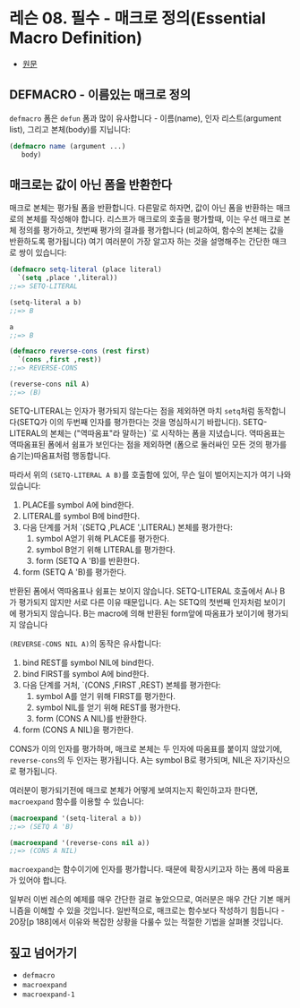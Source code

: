 # 레슨 08. 필수 - 매크로 정의(Essential Macro Definition)

- [원문](https://dept-info.labri.fr/~strandh/Teaching/MTP/Common/David-Lamkins/chapter03-08.html)


## DEFMACRO - 이름있는 매크로 정의

 `defmacro` 폼은 `defun` 폼과 많이 유사합니다 - 이름(name), 인자 리스트(argument list), 그리고 본체(body)를 지닙니다:

``` lisp
(defmacro name (argument ...)
   body)
```


## 매크로는 값이 아닌 폼을 반환한다

 매크로 본체는 평가될 폼을 반환합니다. 다른말로 하자면, 값이 아닌 폼을 반환하는 매크로의 본체를 작성해야 합니다. 리스프가 매크로의 호출을 평가할때, 이는 우선 매크로 본체 정의를 평가하고, 첫번째 평가의 결과를 평가합니다 (비교하여, 함수의 본체는 값을 반환하도록 평가됩니다) 여기 여러분이 가장 알고자 하는 것을 설명해주는 간단한 매크로 쌍이 있습니다:

``` lisp
(defmacro setq-literal (place literal)
  `(setq ,place ',literal))
;;=> SETQ-LITERAL

(setq-literal a b)
;;=> B

a
;;=> B

(defmacro reverse-cons (rest first)
  `(cons ,first ,rest))
;;=> REVERSE-CONS

(reverse-cons nil A)
;;=> (B)
```

 SETQ-LITERAL는 인자가 평가되지 않는다는 점을 제외하면 마치 `setq`처럼 동작합니다(SETQ가 이의 두번째 인자를 평가한다는 것을 명심하시기 바랍니다). SETQ-LITERAL의 본체는 ("역따옴표"라 말하는) `로 시작하는 폼을 지녔습니다. 역따옴표는 역따옴표된 폼에서 쉼표가 보인다는 점을 제외하면 (폼으로 둘러싸인 모든 것의 평가를 숨기는)따옴표처럼 행동합니다.

 따라서 위의 `(SETQ-LITERAL A B)`를 호출함에 있어, 무슨 일이 벌어지는지가 여기 나와 있습니다:

1. PLACE를 symbol A에 bind한다.
2. LITERAL를 symbol B에 bind한다.
3. 다음 단계를 거처 `(SETQ ,PLACE ',LITERAL) 본체를 평가한다:
    1. symbol A얻기 위해 PLACE를 평가한다.
    2. symbol B얻기 위해 LITERAL를 평가한다.
    3. form (SETQ A 'B)를 반환한다.
4. form (SETQ A 'B)를 평가한다.

 반환된 폼에서 역따옴표나 쉼표는 보이지 않습니다. SETQ-LITERAL 호출에서 A나 B가 평가되지 않지만 서로 다른 이유 때문입니다. A는 SETQ의 첫번째 인자처럼 보이기에 평가되지 않습니다. B는 macro에 의해 반환된 form앞에 따옴표가 보이기에 평가되지 않습니다

`(REVERSE-CONS NIL A)`의 동작은 유사합니다:

1. bind REST를 symbol NIL에 bind한다.
2. bind FIRST를 symbol A에 bind한다.
3. 다음 단계를 거처, `(CONS ,FIRST ,REST) 본체를 평가한다:
    1. symbol A를 얻기 위해 FIRST를 평가한다.
    2. symbol NIL를 얻기 위해 REST를 평가한다.
    3. form (CONS A NIL)를 반환한다.
4. form (CONS A NIL)을 평가한다.

 CONS가 이의 인자를 평가하며, 매크로 본체는 두 인자에 따옴표를 붙이지 않았기에, `reverse-cons`의 두 인자는 평가됩니다. A는 symbol B로 평가되며, NIL은 자기자신으로 평가됩니다.

 여러분이 평가되기전에 매크로 본체가 어떻게 보여지는지 확인하고자 한다면, `macroexpand` 함수를 이용할 수 있습니다:

``` lisp
(macroexpand '(setq-literal a b))
;;=> (SETQ A 'B)

(macroexpand '(reverse-cons nil a))
;;=> (CONS A NIL)
```

 `macroexpand`는 함수이기에 인자를 평가합니다. 때문에 확장시키고자 하는 폼에 따옴표가 있어야 합니다.

 일부러 이번 레슨의 예제를 매우 간단한 걸로 놓았으므로, 여러분은 매우 간단 기본 매커니즘을 이해할 수 있을 것입니다. 일반적으로, 매크로는 함수보다 작성하기 힘듭니다 - 20장[p 188]에서 이유와 복잡한 상황을 다룰수 있는 적절한 기법을 살펴볼 것입니다.


## 짚고 넘어가기

- `defmacro`
- `macroexpand`
- `macroexpand-1`